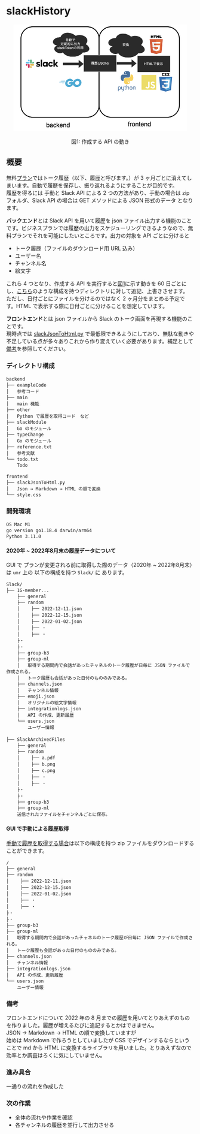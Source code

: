 # slackHistory

<p align="center">
<img src = "./images/flow.png" style ="width:350pt;height:auto;" />
</p>

<p align="center">
図1: 作成する API の動き
</p>

## 概要

無料[プラン](https://app.slack.com/plans/T3P7YJH4H?geocode=ja-jp)ではトーク履歴（以下、履歴と呼びます。）が 3 ヶ月ごとに消えてしまいます。自動で履歴を保存し、振り返れるようにすることが目的です。<br>
履歴を得るには 手動と Slack API による 2 つの方法があり、手動の場合は zip フォルダ、Slack API の場合は GET メソッドによる JSON 形式のデータ となります。<br>

**バックエンド**とは Slack API を用いて履歴を json ファイル出力する機能のことです。ビジネスプランでは履歴の出力をスケジューリングできるようなので、無料プランでそれを可能にしたいところです。出力の対象を API ごとに分けると<br>

- トーク履歴（ファイルのダウンロード用 URL 込み）
- ユーザー名
- チャンネル名
- 絵文字

これら 4 つとなり、作成する API を実行すると[図1](https://github.com/1g-hub/slackHistory/blob/develop/images/flow.png)に示す動きを 60 日ごとにし、[こちら](#gui-で手動による履歴取得)のような構成を持つディレクトリに対して追記、上書きさせます。<br>
ただし、日付ごとにファイルを分けるのではなく 2 ヶ月分をまとめる予定です。HTML で表示する際に日付ごとに分けることを想定しています。<br>

**フロントエンド**とは json ファイルから Slack のトーク画面を再現する機能のことです。<br>
現時点では [slackJsonToHtml.py](https://github.com/1g-hub/slackHistory/blob/main/frontend/slackJsonToHtml.py) で最低限できるようにしており、無駄な動きや不足している点が多々ありこれから作り変えていく必要があります。補足として[備考](#備考)を参照してください。

### ディレクトリ構成

```:バックエンド
backend
├── exampleCode
│   参考コード
├── main
│   main 機能
├── other
│   Python で履歴を取得コード　など
├── slackModule
│   Go のモジュール
├── typeChange
│   Go のモジュール
├── reference.txt
│   参考文献
└── todo.txt
    Todo
```

```:フロントエンド
frontend
├── slackJsonToHtml.py
│   Json → Markdown → HTML の順で変換
└── style.css
```

### 開発環境

```:開発環境
OS Mac M1
go version go1.18.4 darwin/arm64
Python 3.11.0
```

#### 2020年 ~ 2022年8月末の履歴データについて

GUI で プランが変更される前に取得した際のデータ（2020年 ~ 2022年8月末）は `umr` 上の 以下の構成を持つ `Slack/` に あります。

```:GUI で履歴を出力
Slack/
├── 1G-member...
    ├── general
    ├── random
    │ 　　├── 2022-12-11.json
    │ 　　├── 2022-12-15.json
    │ 　　├── 2022-01-02.json
    │ 　　├── ・
    │ 　　├── ・
    ├・
    ├・
    ├── group-b3
    ├── group-ml
    │   取得する期間内で会話があったチャネルのトーク履歴が日毎に JSON ファイルで作成される。
    │   トーク履歴も会話があった日付のもののみである。
    ├── channels.json
    │   チャンネル情報
    ├── emoji.json
    │   オリジナルの絵文字情報
    ├── integrationlogs.json
    │   API の作成、更新履歴
    └── users.json
        ユーザー情報

├── SlackArchivedFiles
    ├── general
    ├── random
    │ 　　├── a.pdf
    │ 　　├── b.png
    │ 　　├── c.png
    │ 　　├── ・
    │ 　　├── ・
    ├・
    ├・
    ├── group-b3
    ├── group-ml
    送信されたファイルをチャンネルごとに保存。
```

#### GUI で手動による履歴取得

[手動で履歴を取得する場合](https://slack.com/intl/ja-jp/help/articles/201658943-%E3%83%AF%E3%83%BC%E3%82%AF%E3%82%B9%E3%83%9A%E3%83%BC%E3%82%B9%E3%81%AE%E3%83%87%E3%83%BC%E3%82%BF%E3%82%92%E3%82%A8%E3%82%AF%E3%82%B9%E3%83%9D%E3%83%BC%E3%83%88%E3%81%99%E3%82%8B)は以下の構成を持つ zip ファイルをダウンロードすることができます。

```:GUI で履歴を出力
/
├── general
├── random
│ 　　├── 2022-12-11.json
│ 　　├── 2022-12-15.json
│ 　　├── 2022-01-02.json
│ 　　├── ・
│ 　　├── ・
├・
├・
├── group-b3
├── group-ml
│   取得する期間内で会話があったチャネルのトーク履歴が日毎に JSON ファイルで作成される。
│   トーク履歴も会話があった日付のもののみである。
├── channels.json
│   チャンネル情報
├── integrationlogs.json
│   API の作成、更新履歴
└── users.json
    ユーザー情報
```

### 備考

フロントエンドについて
2022 年の 8 月までの履歴を用いてとりあえずのものを作りました。履歴が増えるたびに追記するとかはできません。<br>
JSON → Markdown → HTML の順で変換していますが<br>
始めは Markdown で作ろうとしていましたが CSS でデザインするならということで md から HTML に変換するライブラリを用いました。とりあえずなので効率とか調査はろくに気にしていません。

### 進み具合

一通りの流れを作成した

### 次の作業

- 全体の流れや作業を確認
- 各チャンネルの履歴を並行して出力させる
